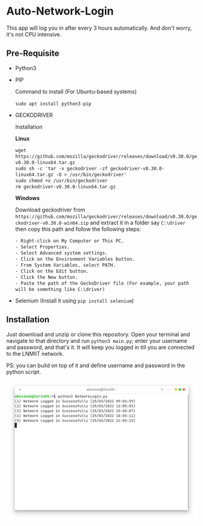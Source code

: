 # Auto-Network-Login
This app will log you in after every 3 hours automatically. And don't worry, it's not CPU intensive.

## Pre-Requisite
- Python3
- PIP 
  
  Command to install (For Ubuntu-based systems) 
  
  `sudo apt install python3-pip`
  
- GECKODRIVER 
  
  Installation
  
  <strong>Linux</strong>
  ```
  wget https://github.com/mozilla/geckodriver/releases/download/v0.30.0/geckodriver-v0.30.0-linux64.tar.gz
  sudo sh -c 'tar -x geckodriver -zf geckodriver-v0.30.0-linux64.tar.gz -O > /usr/bin/geckodriver'
  sudo chmod +x /usr/bin/geckodriver
  rm geckodriver-v0.30.0-linux64.tar.gz
  ```
  
  <strong>Windows</strong>
  
  Download geckodriver from `https://github.com/mozilla/geckodriver/releases/download/v0.30.0/geckodriver-v0.30.0-win64.zip` and extract it in a folder say `C:\driver` then copy this path and follow the following steps: 
    ```
    - Right-click on My Computer or This PC.
    - Select Properties.
    - Select Advanced system settings.
    - Click on the Environment Variables button.
    - From System Variables, select PATH.
    - Click on the Edit button.
    - Click the New button.
    - Paste the path of the GeckoDriver file (For example, your path will be something like C:\driver)
    ```
  
 - Selenium (Install it using `pip install selenium`)
  
## Installation
Just download and unzip or clone this repository. Open your terminal and navigate to that directory and run `python3 main.py`; enter your username and password, and that's it. It will keep you logged in till you are connected to the LNMIIT network.

PS: you can build on top of it and define username and password in the python script.

![Demo Image](https://github.com/Abhishekkr3003/Auto-Network-Login/blob/main/AutoLoggin.png)
